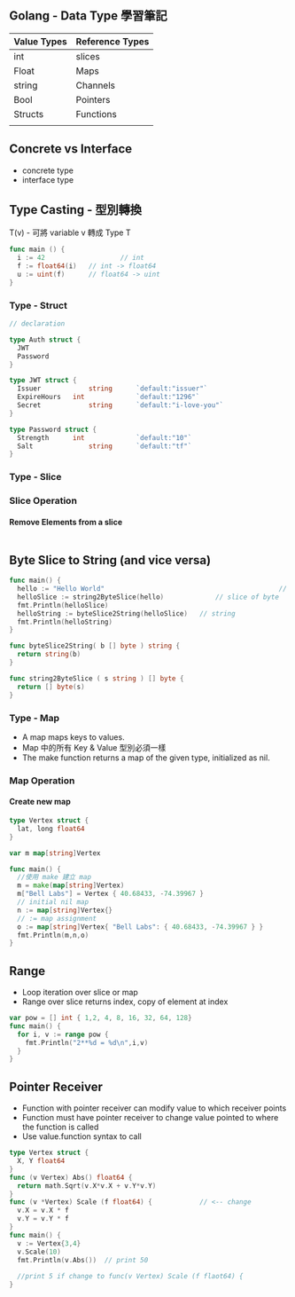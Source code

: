 ## Golang - Data Type 學習筆記



| Value Types | Reference Types |
| ----------- | --------------- |
| int         | slices          |
| Float       | Maps            |
| string      | Channels        |
| Bool        | Pointers        |
| Structs     | Functions       |
|             |                 |



## Concrete vs Interface

- concrete type
- interface type

## Type Casting - 型別轉換

T(v) - 可將 variable v 轉成 Type T

```go
func main () {
  i := 42					// int
  f := float64(i)	// int -> float64
  u := uint(f)		// float64 -> uint
}
```



### Type - Struct

```go
// declaration

type Auth struct {
  JWT
  Password
}

type JWT struct {
  Issuer			string		`default:"issuer"`
  ExpireHours	int				`default:"1296"`
  Secret			string		`default:"i-love-you"`
}

type Password struct {
  Strength		int				`default:"10"`
  Salt				string		`default:"tf"`
}

```



### Type - Slice



### Slice Operation





#### Remove Elements from a slice

```go
```



## Byte Slice to String (and vice versa)

```go
func main() {
  hello := "Hello World"											// string
  helloSlice := string2ByteSlice(hello)				// slice of byte
  fmt.Println(helloSlice)
  helloString := byteSlice2String(helloSlice)	// string
  fmt.Println(helloString)
}

func byteSlice2String( b [] byte ) string {
  return string(b)
}

func string2ByteSlice ( s string ) [] byte {
  return [] byte(s)
}
```





### Type - Map 

* A map maps keys to values.
* Map 中的所有 Key & Value 型別必須一樣
* The make function returns a map of the given type, initialized as nil.

### Map Operation

#### Create new map

```go
type Vertex struct {
  lat, long float64
}

var m map[string]Vertex

func main() {
  //使用 make 建立 map
  m = make(map[string]Vertex)
  m["Bell Labs"] = Vertex { 40.68433, -74.39967 }
  // initial nil map
  n := map[string]Vertex{}
  // := map assignment
  o := map[string]Vertex{ "Bell Labs": { 40.68433, -74.39967 } }
  fmt.Println(m,n,o)
}
```



## Range 

- Loop iteration over slice or map
- Range over slice returns index, copy of element at index

```go
var pow = [] int { 1,2, 4, 8, 16, 32, 64, 128}
func main() {
  for i, v := range pow {
    fmt.Println("2**%d = %d\n",i,v)
  }
}
```



## Pointer Receiver

* Function with pointer receiver can modify value to which receiver points
* Function must have pointer receiver to change value pointed to where the function is called
* Use value.function syntax to call 

```go
type Vertex struct {
  X, Y float64
}
func (v Vertex) Abs() float64 {
  return math.Sqrt(v.X*v.X + v.Y*v.Y)
}
func (v *Vertex) Scale (f float64) {			// <-- change 
  v.X = v.X * f
  v.Y = v.Y * f
}
func main() {
  v := Vertex{3,4}
  v.Scale(10)
  fmt.Println(v.Abs())	// print 50
  
  //print 5 if change to func(v Vertex) Scale (f flaot64) {
}
```









